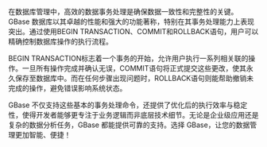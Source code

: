 在数据库管理中，高效的数据事务处理是确保数据一致性和完整性的关键。GBase 数据库以其卓越的性能和强大的功能著称，特别在其事务处理能力上表现突出。通过使用BEGIN TRANSACTION、COMMIT和ROLLBACK语句，用户可以精确控制数据库操作的执行流程。

BEGIN TRANSACTION标志着一个事务的开始，允许用户执行一系列相关联的操作。一旦所有操作完成并确认无误，COMMIT语句将正式提交这些更改，使其永久保存至数据库中。而在任何步骤出现问题时，ROLLBACK语句则能帮助撤销未完成的操作，避免错误影响系统状态。

GBase 不仅支持这些基本的事务处理命令，还提供了优化后的执行效率与稳定性，使得开发者能够更专注于业务逻辑而非底层技术细节。无论是企业级应用还是复杂的数据分析任务，GBase 都能提供可靠的支持。选择 GBase，让您的数据管理更加智能、便捷！